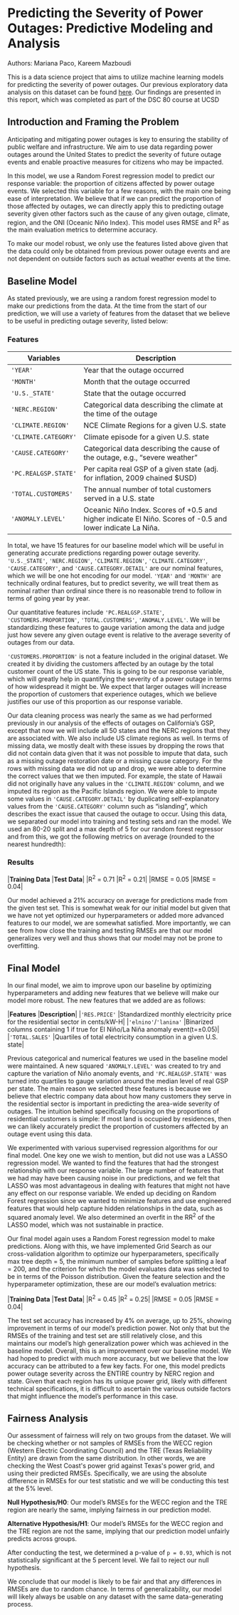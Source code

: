 # Predicting the Severity of Power Outages: Predictive Modeling and Analysis

Authors: Mariana Paco, Kareem Mazboudi

This is a data science project that aims to utilize machine learning models for predicting the severity of power outages. Our previous exploratory data analysis on this dataset can be found [here](https://kareemknowscode.github.io/ca-economy-outages/). Our findings are presented in this report, which was completed as part of the DSC 80 course at UCSD

## Introduction and Framing the Problem
Anticipating and mitigating power outages is key to ensuring the stability of public welfare and infrastructure. We aim to use data regarding power outages around the United States to predict the severity of future outage events and enable proactive measures for citizens who may be impacted. 

In this model, we use a Random Forest regression model to predict our response variable: the proportion of citizens affected by power outage events. We selected this variable for a few reasons, with the main one being ease of interpretation. We believe that if we can predict the proportion of those affected by outages, we can directly apply this to predicting outage severity given other factors such as the cause of any given outage, climate, region, and the ONI (Oceanic Niño Index). This model uses RMSE and R<sup>2</sup> as the main evaluation metrics to determine accuracy.

To make our model robust, we only use the features listed above given that the data could only be obtained from previous power outage events and are not dependent on outside factors such as actual weather events at the time. 

## Baseline Model
As stated previously, we are using a random forest regression model to make our predictions from the data. At the time from the start of our prediction, we will use a variety of features from the dataset that we believe to be useful in predicting outage severity, listed below:

### Features

| **Variables**             | **Description**                                              |
|---------------------------|--------------------------------------------------------------|
| `'YEAR'`                  | Year that the outage occurred                                |
| `'MONTH'`                 | Month that the outage occurred                               |
| `'U.S._STATE'`            | State that the outage occurred                                |
| `'NERC.REGION'`           | Categorical data describing the climate at the time of the outage|
| `'CLIMATE.REGION'`        | NCE Climate Regions for a given U.S. state                   |
| `'CLIMATE.CATEGORY'`      | Climate episode for a given U.S. state                        |
| `'CAUSE.CATEGORY'`        | Categorical data describing the cause of the outage, e.g., “severe weather” |
| `'PC.REALGSP.STATE'`      | Per capita real GSP of a given state (adj. for inflation, 2009 chained $USD) |
| `'TOTAL.CUSTOMERS'`       | The annual number of total customers served in a U.S. state   |
| `'ANOMALY.LEVEL'`         | Oceanic Niño Index. Scores of +0.5 and higher indicate El Niño. Scores of -0.5 and lower indicate La Niña.|

In total, we have 15 features for our baseline model which will be useful in generating accurate predictions regarding power outage severity. `'U.S._STATE'`, `'NERC.REGION'`, `'CLIMATE.REGION'`, `'CLIMATE.CATEGORY'`,  `'CAUSE.CATEGORY'`, and `'CAUSE.CATEGORY.DETAIL'` are our nominal features, which we will be one hot encoding for our model. `'YEAR'` and `'MONTH'` are technically ordinal features, but to predict severity, we will treat them as nominal rather than ordinal since there is no reasonable trend to follow in terms of going year by year. 

Our quantitative features include `'PC.REALGSP.STATE'`, `'CUSTOMERS.PROPORTION'`, `'TOTAL.CUSTOMERS'`, `'ANOMALY.LEVEL'`. We will be standardizing these features to gauge variation among the data and judge just how severe any given outage event is relative to the average severity of outages from our data.

`'CUSTOMERS.PROPORTION'` is not a feature included in the original dataset. We created it by dividing the customers affected by an outage by the total customer count of the US state. This is going to be our response variable, which will greatly help in quantifying the severity of a power outage in terms of how widespread it might be. We expect that larger outages will increase the proportion of customers that experience outages, which we believe justifies our use of this proportion as our response variable. 

Our data cleaning process was nearly the same as we had performed previously in our analysis of the effects of outages on California’s GSP, except that now we will include all 50 states and the NERC regions that they are associated with. We also include US climate regions as well. In terms of missing data, we mostly dealt with these issues by dropping the rows that did not contain data given that it was not possible to impute that data, such as a missing outage restoration date or a missing cause category. For the rows with missing data we did not up and drop, we were able to determine the correct values that we then imputed. For example, the state of Hawaii did not originally have any values in the `'CLIMATE.REGION'` column, and we imputed its region as the Pacific Islands region. We were able to impute some values in `'CAUSE.CATEGORY.DETAIL'` by duplicating self-explanatory values from the `'CAUSE.CATEGORY'` column such as “islanding”, which describes the exact issue that caused the outage to occur. 
Using this data, we separated our model into training and testing sets and ran the model. We used an 80-20 split and a max depth of 5 for our random forest regressor and from this, we got the following metrics on average (rounded to the nearest hundredth):

### Results

|**Training Data**				|**Test Data**|
|R<sup>2</sup> = 0.71     |R<sup>2</sup> = 0.21|
|RMSE = 0.05              |RMSE = 0.04|

Our model achieved a 21% accuracy on average for predictions made from the given test set. This is somewhat weak for our initial model but given that we have not yet optimized our hyperparameters or added more advanced features to our model, we are somewhat satisfied. More importantly, we can see from how close the training and testing RMSEs are that our model generalizes very well and thus shows that our model may not be prone to overfitting.

## Final Model 
In our final model, we aim to improve upon our baseline by optimizing hyperparameters and adding new features that we believe will make our model more robust. The new features that we added are as follows:

|**Features**				|**Description**|
|`'RES.PRICE'`      |Standardized monthly electricity price for the residential sector in cents/kW-H|
|`'elnino'`/`'lanina'`              |Binarized columns containing 1 if true for El Niño/La Niña anomaly event(t=±0.05)|
|`'TOTAL.SALES'` |Quartiles of total electricity consumption in a given U.S. state|

Previous categorical and numerical features we used in the baseline model were maintained. A new squared `'ANOMALY.LEVEL'` was created to try and capture the variation of Niño anomaly events, and `'PC.REALGSP.STATE'` was turned into quartiles to gauge variation around the median level of real GSP per state. The main reason we selected these features is because we believe that electric company data about how many customers they serve in the residential sector is important in predicting the area-wide severity of outages. The intuition behind specifically focusing on the proportions of residential customers is simple: If most land is occupied by residences, then we can likely accurately predict the proportion of customers affected by an outage event using this data. 

We experimented with various supervised regression algorithms for our final model. One key one we wish to mention, but did not use was a LASSO regression model. We wanted to find the features that had the strongest relationship with our response variable. The large number of features that we had may have been causing noise in our predictions, and we felt that LASSO was most advantageous in dealing with features that might not have any effect on our response variable. We ended up deciding on Random Forest regression since we wanted to minimize features and use engineered features that would help capture hidden relationships in the data, such as squared anomaly level. We also determined an overfit in the RR<sup>2</sup> of the LASSO model, which was not sustainable in practice.

Our final model again uses a Random Forest regression model to make predictions. Along with this, we have implemented Grid Search as our cross-validation algorithm to optimize our hyperparameters, specifically max tree depth = 5, the minimum number of samples before splitting a leaf = 200, and the criterion for which the model evaluates data was selected to be in terms of the Poisson distribution. Given the feature selection and the hyperparameter optimization, these are our model’s evaluation metrics:

|**Training Data**				|**Test Data**|
|R<sup>2</sup> = 0.45     |R<sup>2</sup> = 0.25|
|RMSE = 0.05              |RMSE = 0.04|

The test set accuracy has increased by 4% on average, up to 25%, showing improvement in terms of our model’s prediction power. Not only that but the RMSEs of the training and test set are still relatively close, and this maintains our model’s high generalization power which was achieved in the baseline model. Overall, this is an improvement over our baseline model. We had hoped to predict with much more accuracy, but we believe that the low accuracy can be attributed to a few key facts. For one, this model predicts power outage severity across the ENTIRE country by NERC region and state. Given that each region has its unique power grid, likely with different technical specifications, it is difficult to ascertain the various outside factors that might influence the model’s performance in this case. 

## Fairness Analysis

Our assessment of fairness will rely on two groups from the dataset. We will be checking whether or not samples of RMSEs from the WECC region (Western Electric Coordinating Council) and the TRE (Texas Reliability Entity) are drawn from the same distribution. In other words, we are checking the West Coast's power grid against Texas's power grid, and using their predicted RMSEs. Specifically, we are using the absolute difference in RMSEs for our test statistic and we will be conducting this test at the 5% level.

**Null Hypothesis/H0**: Our model’s RMSEs for the WECC region and the TRE region are nearly the same, implying fairness in our prediction model.

**Alternative Hypothesis/H1**: Our model’s RMSEs for the WECC region and the TRE region are not the same, implying that our prediction model unfairly predicts across groups.

After conducting the test, we determined a p-value of `p = 0.93`, which is not statistically significant at the 5 percent level. We fail to reject our null hypothesis. 

We conclude that our model is likely to be fair and that any differences in RMSEs are due to random chance. In terms of generalizability, our model will likely always be usable on any dataset with the same data-generating process.
